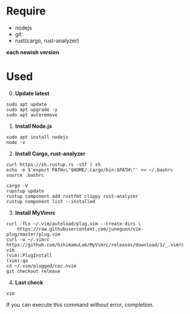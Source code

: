 # Require
- nodejs</br>
- git</br>
- rust(cargo, rust-analyzer)</br>

**each newish version**
# Used
0. **Update latest**
```
sudo apt update
sudo apt upgrade -y
sudo apt autoremove
```
1. **Install Node.js**
```
sudo apt install nodejs
node -v
```
2. **Install Cargo, rust-analyzer**
```
curl https://sh.rustup.rs -sSf | sh
echo -e $'export PATH=\"$HOME/.cargo/bin:$PATH\"' >> ~/.bashrc
source .bashrc
```
```
cargo -V
rupstup update
rustup component add rustfmt clippy rust-analyzer
rustup component list --installed
```
3. **Install MyVimrc**
```
curl -fLo ~/.vim/autoload/plug.vim --create-dirs \
    https://raw.githubusercontent.com/junegunn/vim-plug/master/plug.vim
curl -o ~/.vimrc https://github.com/hihimamuLab/MyVimrc/releases/download/1/_.vimrc
vim
(vim):PlugInstall
(vim):qa
cd ~/.vim/plugged/coc.nvim
git checkout release
```
4. **Last check**
```
vim
```
If you can execute this command without error, completion.
